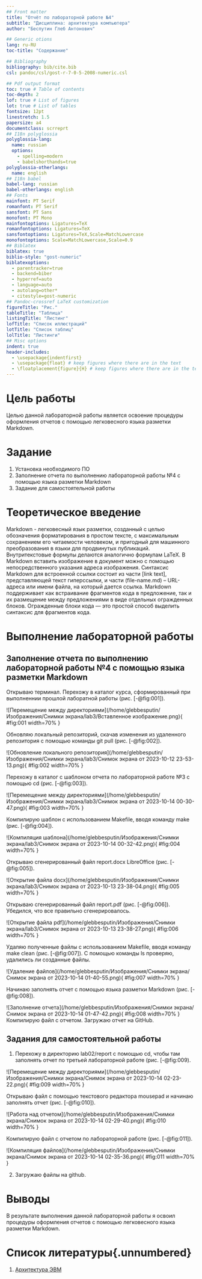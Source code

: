 ```yaml
---
## Front matter
title: "Отчёт по лабораторной работе №4"
subtitle: "Дисциплина: архитектура компьютера"
author: "Беспутин Глеб Антонович"

## Generic otions
lang: ru-RU
toc-title: "Содержание"

## Bibliography
bibliography: bib/cite.bib
csl: pandoc/csl/gost-r-7-0-5-2008-numeric.csl

## Pdf output format
toc: true # Table of contents
toc-depth: 2
lof: true # List of figures
lot: true # List of tables
fontsize: 12pt
linestretch: 1.5
papersize: a4
documentclass: scrreprt
## I18n polyglossia
polyglossia-lang:
  name: russian
  options:
	- spelling=modern
	- babelshorthands=true
polyglossia-otherlangs:
  name: english
## I18n babel
babel-lang: russian
babel-otherlangs: english
## Fonts
mainfont: PT Serif
romanfont: PT Serif
sansfont: PT Sans
monofont: PT Mono
mainfontoptions: Ligatures=TeX
romanfontoptions: Ligatures=TeX
sansfontoptions: Ligatures=TeX,Scale=MatchLowercase
monofontoptions: Scale=MatchLowercase,Scale=0.9
## Biblatex
biblatex: true
biblio-style: "gost-numeric"
biblatexoptions:
  - parentracker=true
  - backend=biber
  - hyperref=auto
  - language=auto
  - autolang=other*
  - citestyle=gost-numeric
## Pandoc-crossref LaTeX customization
figureTitle: "Рис."
tableTitle: "Таблица"
listingTitle: "Листинг"
lofTitle: "Список иллюстраций"
lotTitle: "Список таблиц"
lolTitle: "Листинги"
## Misc options
indent: true
header-includes:
  - \usepackage{indentfirst}
  - \usepackage{float} # keep figures where there are in the text
  - \floatplacement{figure}{H} # keep figures where there are in the text
---
```


# Цель работы

Целью данной лабораторной работы является освоение процедуры оформления отчетов с помощью легковесного языка разметки Markdown.

# Задание

1. Установка необходимого ПО
2. Заполнение отчета по выполнению лабораторной работы №4 с помощью языка разметки Markdown
3. Задание для самостоятельной работы

# Теоретическое введение

Markdown - легковесный язык разметки, созданный с целью обозначения форматирования в простом тексте, с максимальным сохранением его читаемости человеком, и пригодный для машинного преобразования в языки для продвинутых публикаций. 
Внутритекстовые формулы делаются аналогично формулам LaTeX.
В Markdown вставить изображение в документ можно с помощью непосредственного указания адреса изображения.
Синтаксис Markdown для встроенной ссылки состоит из части [link text], представляющей текст гиперссылки, и части (file-name.md) – URL-адреса или имени файла, на который дается ссылка.
Markdown поддерживает как встраивание фрагментов кода в предложение, так и их размещение между предложениями в виде отдельных огражденных блоков. Огражденные блоки кода — это простой способ выделить синтаксис для фрагментов кода.

# Выполнение лабораторной работы

## Заполнение отчета по выполнению лабораторной работы №4 с помощью языка разметки Markdown

Открываю терминал. Перехожу в каталог курса, сформированный при выполненнии прошлой лаборатной работы (рис. [-@fig:001]).

![Перемещение между директориями](/home/glebbesputin/Изображения/Снимки экрана/lab3/Вставленное изображение.png){ #fig:001 width=70% }

Обновляю локальный репозиторий, скачав изменения из удаленного репозитория с помощью команды git pull (рис. [-@fig:002]).

![Обновление локального репозитория](/home/glebbesputin/Изображения/Снимки экрана/lab3/Снимок экрана от 2023-10-12 23-53-13.png){ #fig:002 width=70% }

Перехожу в каталог с шаблоном отчета по лабораторной работе №3 с помощью cd (рис. [-@fig:003]).

![Перемещение между директориями](/home/glebbesputin/Изображения/Снимки экрана/lab3/Снимок экрана от 2023-10-14 00-30-47.png){ #fig:003 width=70% }

Компилирую шаблон с использованием Makefile, вводя команду make (рис. [-@fig:004]).

![Компиляция шаблона](/home/glebbesputin/Изображения/Снимки экрана/lab3/Снимок экрана от 2023-10-14 00-32-42.png){ #fig:004 width=70% }

Открываю сгенерированный файл report.docx LibreOffice (рис. [-@fig:005]).

![Открытие файла docx](/home/glebbesputin/Изображения/Снимки экрана/lab3/Снимок экрана от 2023-10-13 23-38-04.png){ #fig:005 width=70% }

Открываю сгенерированный файл report.pdf (рис. [-@fig:006]). Убедился, что все правильно сгенерировалось.

![Открытие файла pdf](/home/glebbesputin/Изображения/Снимки экрана/lab3/Снимок экрана от 2023-10-13 23-38-27.png){ #fig:006 width=70% }

Удаляю полученные файлы с использованием Makefile, вводя команду make clean (рис. [-@fig:007]). С помощью команды ls проверяю, удалились ли созданные файлы.

![Удаление файлов](/home/glebbesputin/Изображения/Снимки экрана/Снимок экрана от 2023-10-14 01-40-55.png){ #fig:007 width=70% }

Начинаю заполнять отчет с помощью языка разметки Markdown (рис. [-@fig:008]).

![Заполнение отчета](/home/glebbesputin/Изображения/Снимки экрана/Снимок экрана от 2023-10-14 01-47-42.png){ #fig:008 width=70% }
Компилирую файл с отчетом. Загружаю отчет на GitHub.

## Задания для самостоятельной работы

1. Перехожу в директорию lab02/report с помощью cd, чтобы там заполнять отчет по третьей лабораторной работе (рис. [-@fig:009).

![Перемещение между директориями](/home/glebbesputin/Изображения/Снимки экрана/Снимок экрана от 2023-10-14 02-23-22.png){ #fig:009 width=70% }

Открываю файл с помощью текстового редактора mousepad и начинаю заполнять отчет (рис. [-@fig:010]).

![Работа над отчетом](/home/glebbesputin/Изображения/Снимки экрана/Снимок экрана от 2023-10-14 02-29-40.png){ #fig:010 width=70% }

Компилирую файл с отчетом по лабораторной работе (рис. [-@fig:011]).

![Компиляция файлов](/home/glebbesputin/Изображения/Снимки экрана/Снимок экрана от 2023-10-14 02-35-36.png){ #fig:011 width=70% }

2. Загружаю файлы на github.

# Выводы

В результате выполнения данной лабораторной работы я освоил процедуры оформления отчетов с помощью легковесного языка разметки Markdown.

# Список литературы{.unnumbered}

1. [Архитектура ЭВМ](https://esystem.rudn.ru/pluginfile.php/1584625/mod_resource/content/1/%D0%9B%D0%B0%D0%B1%D0%BE%D1%80%D0%B0%D1%82%D0%BE%D1%80%D0%BD%D0%B0%D1%8F%20%D1%80%D0%B0%D0%B1%D0%BE%D1%82%D0%B0%20%E2%84%964.pdf)
